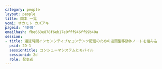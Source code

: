 ```yaml
---
category: people
layout: people
title: 岡本 一晃
yomi: オカモト カズアキ
pageid: '4040'
emailhash: fbe663e878f6eb17e0fff946ff99b40a
session:
- title: 遅延時間インセンシティブなコンテンツ配信のための巡回型移動体ノードを組み込んだOpportunistic Network構成法と位置依存型フォワーディング知識
  psid: 2D-1
  sessiontitle: コンシューマシステムとモバイル
  sessionid: 2d
  role: 発表者
---
```

